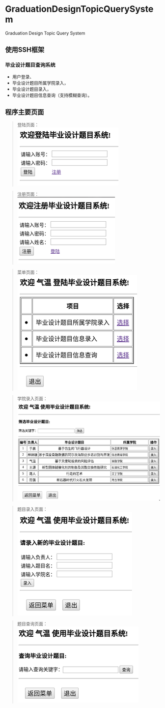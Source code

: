 # GraduationDesignTopicQuerySystem
Graduation Design Topic Query System

## 使用SSH框架

### 毕业设计题目查询系统  
* 用户登录、  
* 毕业设计题目所属学院录入，  
* 毕业设计题目录入，  
* 毕业设计题目信息查询（支持模糊查询）。  

## 程序主要页面

> 登陆页面：  
> ![登录页面](https://github.com/Garletta/GraduationDesignTopicQuerySystem/raw/master/Images/login.png)  

> 注册页面：  
> ![注册页面](https://github.com/Garletta/GraduationDesignTopicQuerySystem/raw/master/Images/register.png)  

> 菜单页面：  
> ![菜单页面](https://github.com/Garletta/GraduationDesignTopicQuerySystem/raw/master/Images/menu.png)  

> 学院录入页面：  
> ![学院录入页面](https://github.com/Garletta/GraduationDesignTopicQuerySystem/raw/master/Images/addCollege.png)  

> 题目录入页面：  
> ![题目录入页面](https://github.com/Garletta/GraduationDesignTopicQuerySystem/raw/master/Images/entryTopic.png)  

> 题目查询页面：  
> ![题目查询页面](https://github.com/Garletta/GraduationDesignTopicQuerySystem/raw/master/Images/queryTopic.png)  
